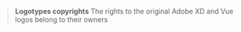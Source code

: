 > **Logotypes copyrights**
> The rights to the original Adobe XD and Vue logos belong to their owners